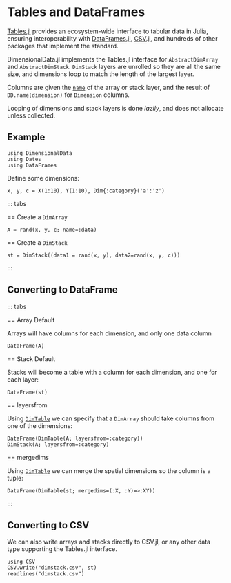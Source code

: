 # Tables and DataFrames

[Tables.jl](https://github.com/JuliaData/Tables.jl) provides an ecosystem-wide interface to tabular data in Julia, ensuring interoperability with [DataFrames.jl](https://dataframes.juliadata.org/stable/), [CSV.jl](https://csv.juliadata.org/stable/), and hundreds of other packages that implement the standard.

DimensionalData.jl implements the Tables.jl interface for `AbstractDimArray` and `AbstractDimStack`. `DimStack` layers are unrolled so they are all the same size, and dimensions loop to match the length of the largest layer.

Columns are given the [`name`](@ref) of the array or stack layer, and the result of `DD.name(dimension)` for `Dimension` columns.

Looping of dimensions and stack layers is done _lazily_,
and does not allocate unless collected.

## Example

````@example dataframe
using DimensionalData
using Dates
using DataFrames
````

Define some dimensions:

````@ansi dataframe
x, y, c = X(1:10), Y(1:10), Dim{:category}('a':'z')
````

::: tabs

== Create a `DimArray`

````@ansi dataframe
A = rand(x, y, c; name=:data)
````

== Create a `DimStack`

````@ansi dataframe
st = DimStack((data1 = rand(x, y), data2=rand(x, y, c)))
````

::: 

## Converting to DataFrame

::: tabs

== Array Default

Arrays will have columns for each dimension, and only one data column

````@ansi dataframe
DataFrame(A)
````

== Stack Default

Stacks will become a table with a column for each dimension, and one for each layer:

````@ansi dataframe
DataFrame(st)
````

== layersfrom

Using [`DimTable`](@ref) we can specify that a `DimArray` 
should take columns from one of the dimensions:

````@ansi dataframe
DataFrame(DimTable(A; layersfrom=:category))
DimStack(A; layersfrom=:category)
````

== mergedims

Using [`DimTable`](@ref) we can merge the spatial 
dimensions so the column is a tuple:

````@ansi dataframe
DataFrame(DimTable(st; mergedims=(:X, :Y)=>:XY))
````

::: 

## Converting to CSV

We can also write arrays and stacks directly to CSV.jl, or any other data type supporting the Tables.jl interface.

````@example dataframe
using CSV
CSV.write("dimstack.csv", st)
readlines("dimstack.csv")
````
